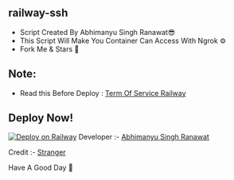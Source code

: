 ## railway-ssh

* Script Created By Abhimanyu Singh Ranawat😎
* This Script Will Make You Container Can Access With Ngrok ⚙️
* Fork Me & Stars 🤩 

## Note:
* Read this Before Deploy : [Term Of Service Railway](https://railway.app/legal/fair-use)

## Deploy Now!
[![Deploy on Railway](https://railway.app/button.svg)](https://railway.app/new/template/12eRa6?referralCode=Abhimanyu)
 Developer :- [Abhimanyu Singh Ranawat](t.me/VeNom_HaiN_HuM)

Credit :- [Stranger](t.me/ItzMehHaznLol) 

Have A Good Day 🌟
